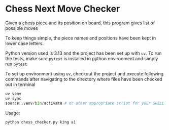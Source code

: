 # Chess Next Move Checker

Given a chess piece and its position on board, this program gives list of possible moves

To keep things simple, the piece names and positions have been kept in lower case letters.

Python version used is 3.13 and the project has been set up with `uv`.
To run the tests, make sure `pytest` is installed in python environment and simply run `pytest`

To set up environment using `uv`, checkout the project and execute following commands after navigating to the directory where files have been checked out in terminal
``` python
uv venv
uv sync
source .venv/bin/activate # or other appropriate script for your SHELL
```

Usage:
```python
python chess_checker.py king a1
```